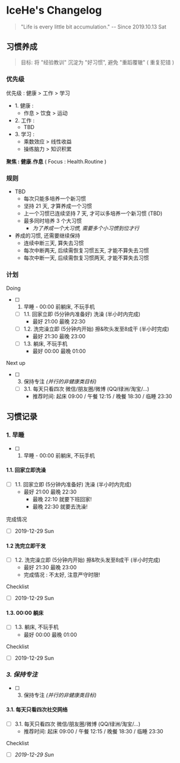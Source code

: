 # IceHe's Changelog

> "Life is every little bit accumulation." -- Since 2019.10.13 Sat

## 习惯养成

> 目标: 将 "经验教训" 沉淀为 "好习惯", 避免 "重蹈覆辙" ( 重复犯错 )

### 优先级

<!-- 重点 -->

优先级 : 健康 > 工作 > 学习

- 1\. 健康 :
    - 作息 > 饮食 > 运动
- 2\. 工作 :
    - TBD
- 3\. 学习 :
    - 乘数效应 > 线性收益
    - 操练脑力 > 知识积累

**聚焦 : 健康.作息** ( Focus : Health.Routine )

### 规则

- TBD
    - 每次只能多培养一个新习惯
    - 坚持 21 天, 才算养成一个习惯
    - 上一个习惯已连续坚持 7 天, 才可以多培养一个新习惯 (TBD)
    - 最多同时培养 3 个大习惯
        - _为了养成一个大习惯, 需要多个小习惯到位才行_
- 养成的习惯, 还需要继续保持
    - 连续中断三天, 算失去习惯
    - 每次中断两天, 后续需恢复习惯五天, 才能不算失去习惯
    - 每次中断一天, 后续需恢复习惯两天, 才能不算失去习惯

### 计划

Doing

- [ ] 1. 早睡 - 00:00 前躺床, 不玩手机
    - [ ] 1.1. 回家立即 (5分钟内准备好) 洗澡 (半小时内完成)
        - 最好 21:00 最晚 22:30
    - [ ] 1.2. 洗完澡立即 (5分钟内开始) 擦&吹头发至8成干 (半小时完成)
        - 最好 21:30 最晚 23:00
    - [ ] 1.3. 躺床, 不玩手机
        - 最好 00:00 最晚 01:00

Next up

- [ ] 3. 保持专注 _(并行的非健康类目标)_
    - [ ] 3.1. 每天只看四次 微信/朋友圈/微博 (QQ/绿洲/淘宝/…)
        - 推荐时间: 起床 09:00 / 午餐 12:15 / 晚餐 18:30 / 临睡 23:30

<!--

TODO

- [ ] 2. 早起 - 09:00 前起床 (TBD)
    - [ ] 2.1. 醒来后, 立即摘掉 眼罩 & 耳塞, 拉开窗帘
    - [ ] 2.2. 早上清醒后的 15 分钟内, 必须起床!
        - 除了要缓解鼻塞的情况, 但超过 15 分钟后, 只要解除鼻塞, 就得立刻起床!

TBD

- _工作 : 先紧后松 / 充分利用工作时间_

-->

## 习惯记录

### 1. 早睡

- [ ] 1. 早睡 - 00:00 前躺床, 不玩手机

#### 1.1. 回家立即洗澡

- [ ] 1.1. 回家立即 (5分钟内准备好) 洗澡 (半小时内完成)
    - 最好 21:00 最晚 22:30
        - 最晚 22:10 就要下班回家!
        - 最晚 22:30 就要去洗澡!

完成情况

- [ ] 2019-12-29 Sun

#### 1.2 洗完立即干发

- [ ] 1.2. 洗完澡立即 (5分钟内开始) 擦&吹头发至8成干 (半小时完成)
    - 最好 21:30 最晚 23:00
    - 完成情况 : 不太好, 注意严守时限!

Checklist

- [ ] 2019-12-29 Sun

#### 1.3. 00:00 躺床

- [ ] 1.3. 躺床, 不玩手机
    - 最好 00:00 最晚 01:00

Checklist

- [ ] 2019-12-29 Sun

### _3. 保持专注_

- [ ] 3. 保持专注 _(并行的非健康类目标)_

#### 3.1. 每天只看四次社交网络

- [ ] 3.1. 每天只看四次 微信/朋友圈/微博 (QQ/绿洲/淘宝/…)
    - 推荐时间: 起床 09:00 / 午餐 12:15 / 晚餐 18:30 / 临睡 23:30

Checklist

- [ ] _2019-12-29 Sun_

